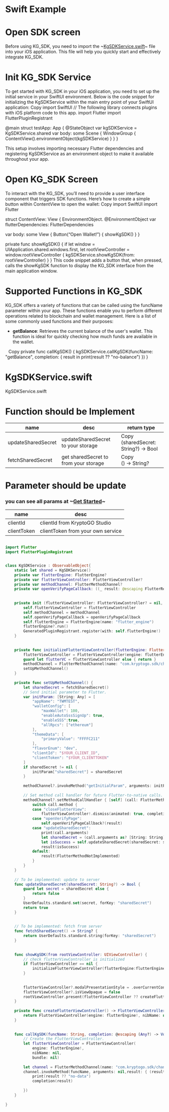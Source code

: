# Swift Example
# Open SDK screen
Before using KG_SDK, you need to import the ~[KgSDKService.swift](https://dora-xies-organization.gitbook.io/kg_sdk-doc/kg_sdk/open-sdk-screen/kgsdkservice.swift)~ file into your iOS application. This file will help you quickly start and effectively integrate KG_SDK.
# [](https://dora-xies-organization.gitbook.io/kg_sdk-doc/kg_sdk/open-sdk-screen#init-kg_sdk-service)Init KG_SDK Service
To get started with KG_SDK in your iOS application, you need to set up the initial service in your SwiftUI environment. Below is the code snippet for initializing the KgSDKService within the main entry point of your SwiftUI application:
Copy
import SwiftUI
// The following library connects plugins with iOS platform code to this app.
import Flutter
import FlutterPluginRegistrant

@main
struct testApp: App {
    @StateObject var kgSDKService = KgSDKService.shared
    var body: some Scene {
            WindowGroup {
                ContentView().environmentObject(kgSDKService)
            }
        }
}

This setup involves importing necessary Flutter dependencies and registering KgSDKService as an environment object to make it available throughout your app.
# [](https://dora-xies-organization.gitbook.io/kg_sdk-doc/kg_sdk/open-sdk-screen#open-kg_sdk-screen)Open KG_SDK Screen
To interact with the KG_SDK, you’ll need to provide a user interface component that triggers SDK functions. Here’s how to create a simple button within ContentView to open the wallet:
Copy
import SwiftUI import Flutter

struct ContentView: View {
EnvironmentObject. @EnvironmentObject var
flutterDependencies: FlutterDependencies


var body: some View { Button(“Open Wallet!”) { showKgSDK() } }

private func showKgSDK() {
    if let window = UIApplication.shared.windows.first, let rootViewController = window.rootViewController {
        kgSDKService.showKgSDK(from: rootViewController)
    }
}
This code snippet adds a button that, when pressed, calls the showKgSDK function to display the KG_SDK interface from the main application window.
# [](https://dora-xies-organization.gitbook.io/kg_sdk-doc/kg_sdk/open-sdk-screen#supported-functions-in-kg_sdk)Supported Functions in KG_SDK
KG_SDK offers a variety of functions that can be called using the funcName parameter within your app. These functions enable you to perform different operations related to blockchain and wallet management. Here is a list of some commonly used functions and their purposes:
* **getBalance**: Retrieves the current balance of the user's wallet. This function is ideal for quickly checking how much funds are available in the wallet.

⠀Copy
private func callKgSDK() {
    kgSDKService.callKgSDK(funcName: "getBalance", completion: { result in
        print(result ?? "no-balance")
    })
}

# KgSDKService.swift
KgSDKService.swift
# [](https://dora-xies-organization.gitbook.io/kg_sdk-doc/kg_sdk/open-sdk-screen/kgsdkservice.swift#function-should-be-implement)Function should be Implement


| name | desc | return type |
|---|---|---|
| updateSharedSecret | updateSharedSecret to your storage | Copy<br>(sharedSecret: String?) -> Bool |
| fetchSharedSecret | get sharedSecret to from your storage | Copy<br>() -> String? |
# [](https://dora-xies-organization.gitbook.io/kg_sdk-doc/kg_sdk/open-sdk-screen/kgsdkservice.swift#parameter-should-be-update)Parameter should be update
### you can see all params at ~[Get Started](https://dora-xies-organization.gitbook.io/kg_sdk-doc/kg_sdk/get-started)~
| name | desc |
|---|---|
| clientId | clientId from KryptoGO Studio |
| clientToken | clientToken from your own service |

```swift

import Flutter
import FlutterPluginRegistrant


class KgSDKService : ObservableObject{
    static let shared = KgSDKService()
    private var flutterEngine: FlutterEngine?
    private var flutterViewController: FlutterViewController?
    private var methodChannel: FlutterMethodChannel?
    private var openVerifyPageCallback: ((_ result: @escaping FlutterResult) -> Void)?
    
    
    private init (flutterViewController: FlutterViewController? = nil, methodChannel: FlutterMethodChannel? = nil, openVerifyPageCallback: ( (_: FlutterResult) -> Void)? = nil) {
        self.flutterViewController = flutterViewController
        self.methodChannel = methodChannel
        self.openVerifyPageCallback = openVerifyPageCallback
        self.flutterEngine = FlutterEngine(name: "flutter_engine")
        flutterEngine?.run()
        GeneratedPluginRegistrant.register(with: self.flutterEngine!)
    }
    
    
    private func initializeFlutterViewController(flutterEngine: FlutterEngine) {
        flutterViewController = FlutterViewController(engine: flutterEngine, nibName: nil, bundle: nil)
        guard let flutterVC = flutterViewController else { return }
        methodChannel = FlutterMethodChannel(name: "com.kryptogo.sdk/channel", binaryMessenger: flutterVC.binaryMessenger)
        setUpMethodChannel()
    }
    
    private func setUpMethodChannel() {
        let sharedSecret = fetchSharedSecret()
        // Send initial parameter to Flutter.
        var initParam: [String: Any] = [
            "appName": "TWMTEST",
            "walletConfig": [
                "maxWallet": 100,
                "enableAutoSssSignUp": true,
                "enableSSS":true,
                "allRpcs": ["ethereum"]
            ],
            "themeData": [
                "primaryValue": "FFFFC211"
            ],
            "flavorEnum": "dev",
            "clientId": "$YOUR_CLIENT_ID",
            "clientToken": "$YOUR_CLIENTTOKEN"
        ]
        if sharedSecret != nil {
            initParam["sharedSecret"] = sharedSecret
        }
        
        methodChannel?.invokeMethod("getInitialParam", arguments: initParam)
        
        // Set method call handler for future Flutter-to-native calls.
        methodChannel?.setMethodCallHandler { [self] (call: FlutterMethodCall, result: @escaping FlutterResult) in
            switch call.method {
            case "closeFlutterView":
                flutterViewController!.dismiss(animated: true, completion: nil)
            case "openVerifyPage":
                self.openVerifyPageCallback?(result)
            case "updateSharedSecret":
                print(call.arguments)
                let sharedSecret = (call.arguments as? [String: String])?["sharedSecret"]
                let isSuccess = self.updateSharedSecret(sharedSecret: sharedSecret)
                result(isSuccess)
            default:
                result(FlutterMethodNotImplemented)
            }
        }
    }
    
    // To be implemented: update to server
    func updateSharedSecret(sharedSecret: String?) -> Bool {
        guard let secret = sharedSecret else {
            return false
        }
        UserDefaults.standard.set(secret, forKey: "sharedSecret")
        return true
    }
    
    
    // To be implemented: fetch from server
    func fetchSharedSecret() -> String? {
        return UserDefaults.standard.string(forKey: "sharedSecret")
    }
    
    
    func showKgSDK(from rootViewController: UIViewController) {
        // check flutterViewController is initialized
        if flutterViewController == nil {
            initializeFlutterViewController(flutterEngine:flutterEngine!)
        }
        
        
        flutterViewController?.modalPresentationStyle = .overCurrentContext
        flutterViewController?.isViewOpaque = false
        rootViewController.present(flutterViewController ?? createFlutterViewController(), animated: true)
    }
    
    private func createFlutterViewController() -> FlutterViewController{
        return FlutterViewController(engine: flutterEngine!, nibName: nil, bundle: nil)
    }
    
    
    func callKgSDK(funcName: String, completion: @escaping (Any?) -> Void) {
        // Create the FlutterViewController.
        let flutterViewController = FlutterViewController(
            engine: flutterEngine!,
            nibName: nil,
            bundle: nil)
        
        let channel = FlutterMethodChannel(name: "com.kryptogo.sdk/channel", binaryMessenger: flutterViewController.binaryMessenger)
        channel.invokeMethod(funcName, arguments: nil,result: { (result) in
            print(result ?? "no-data")
            completion(result)
            
        })
    }
    
}



```
```
